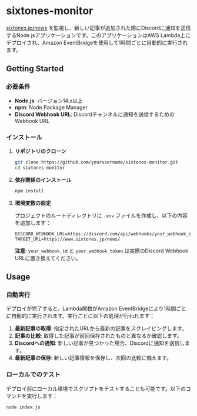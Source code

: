 # sixtones-monitor

[sixtones.jp/news](https://www.sixtones.jp/news/) を監視し、新しい記事が追加された際にDiscordに通知を送信するNode.jsアプリケーションです。このアプリケーションはAWS Lambda上にデプロイされ、Amazon EventBridgeを使用して1時間ごとに自動的に実行されます。

## Getting Started

### 必要条件

- **Node.js**: バージョン14.x以上
- **npm**: Node Package Manager
- **Discord Webhook URL**: Discordチャンネルに通知を送信するためのWebhook URL

### インストール

1. **リポジトリのクローン**

    ```bash
    git clone https://github.com/yourusername/sixtones-monitor.git
    cd sixtones-monitor
    ```

2. **依存関係のインストール**

    ```bash
    npm install
    ```

3. **環境変数の設定**

    プロジェクトのルートディレクトリに `.env` ファイルを作成し、以下の内容を追加します：

    ```env
    DISCORD_WEBHOOK_URL=https://discord.com/api/webhooks/your_webhook_id/your_webhook_token
    TARGET_URL=https://www.sixtones.jp/news/
    ```

    **注意**: `your_webhook_id` と `your_webhook_token` は実際のDiscord Webhook URLに置き換えてください。

## Usage

### 自動実行

デプロイが完了すると、Lambda関数がAmazon EventBridgeにより1時間ごとに自動的に実行されます。実行ごとに以下の処理が行われます：

1. **最新記事の取得**: 指定されたURLから最新の記事をスクレイピングします。
2. **記事の比較**: 取得した記事が前回保存されたものと異なるか確認します。
3. **Discordへの通知**: 新しい記事が見つかった場合、Discordに通知を送信します。
4. **最新記事の保存**: 新しい記事情報を保存し、次回の比較に備えます。

### ローカルでのテスト

デプロイ前にローカル環境でスクリプトをテストすることも可能です。以下のコマンドを実行します：

```bash
node index.js
